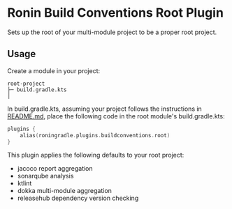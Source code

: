 # Ronin Build Conventions Root Plugin

Sets up the root of your multi-module project to be a proper root project.

## Usage

Create a module in your project:

```
root-project
├─ build.gradle.kts
│   
```

In build.gradle.kts, assuming your project follows the instructions in [README.md](../../README.md), place the following code in the root module's build.gradle.kts:

```kotlin
plugins {
    alias(roningradle.plugins.buildconventions.root)
}
```

This plugin applies the following defaults to your root project:

- jacoco report aggregation
- sonarqube analysis
- ktlint
- dokka multi-module aggregation
- releasehub dependency version checking
